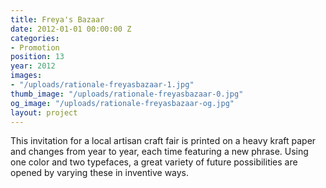```yaml
---
title: Freya's Bazaar
date: 2012-01-01 00:00:00 Z
categories:
- Promotion
position: 13
year: 2012
images:
- "/uploads/rationale-freyasbazaar-1.jpg"
thumb_image: "/uploads/rationale-freyasbazaar-0.jpg"
og_image: "/uploads/rationale-freyasbazaar-og.jpg"
layout: project
---
```


This invitation for a local artisan craft fair is printed on a heavy kraft paper and changes from year to year, each time featuring a new phrase. Using one color and two typefaces, a great variety of future possibilities are opened by varying these in inventive ways.
